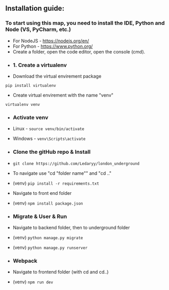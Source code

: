 ## Installation guide:

### To start using this map, you need to install the IDE, Python and Node (VS, PyCharm, etc.)
- For NodeJS - https://nodejs.org/en/
- For Python - https://www.python.org/
- Create a folder, open the code editor, open the console (cmd).
- ### 1. Create a virtualenv
- Download the virtual envirement package
```Shell
pip install virtualenv
```
- Create virtual envirement with the name "venv"
```Shell
virtualenv venv
```

- ### Activate venv
- Linux - ``` source venv/bin/activate ```
- Windows - ``` venv\Scripts\activate ```

- ### Clone the gitHub repo & Install
- ``` git clone https://github.com/Ledaryy/london_underground ```
- To navigate use "cd "folder name"" and "cd .."
- (venv) ``` pip install -r requirements.txt ```
- Navigate to front end folder
- (venv) ``` npm install package.json ```

- ### Migrate & User & Run
- Navigate to backend folder, then to underground folder
- (venv) ``` python manage.py migrate ```
- (venv) ``` python manage.py runserver ```

- ### Webpack
- Navigate to frontend folder (with cd and cd..)
- (venv) ``` npm run dev ```
